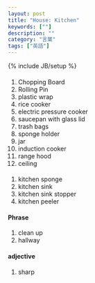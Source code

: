 ```yaml
---
layout: post
title: "House: Kitchen"
keywords: [""]
description: ""
category: "言葉"
tags: ["英語"]
---
```

{% include JB/setup %}

####
1. Chopping Board
2. Rolling Pin
2. plastic wrap
3. rice cooker
4. electric pressure cooker
5. saucepan with glass lid
6. trash bags
7. sponge holder
8. jar
9. induction cooker
1. range hood
2. ceiling

####
1. kitchen sponge
2. kitchen sink
3. kitchen sink stopper
4. kitchen peeler


#### Phrase
1. clean up 
2. hallway

#### adjective
1. sharp

